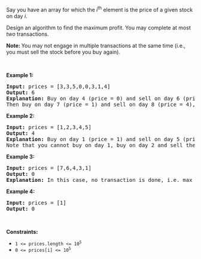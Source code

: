<div><p>Say you have an array for which the <em>i</em><sup>th</sup> element is the price of a given stock on day <em>i</em>.</p>

<p>Design an algorithm to find the maximum profit. You may complete at most <em>two</em> transactions.</p>

<p><strong>Note:&nbsp;</strong>You may not engage in multiple transactions at the same time (i.e., you must sell the stock before you buy again).</p>

<p>&nbsp;</p>
<p><strong>Example 1:</strong></p>

<pre><strong>Input:</strong> prices = [3,3,5,0,0,3,1,4]
<strong>Output:</strong> 6
<strong>Explanation:</strong> Buy on day 4 (price = 0) and sell on day 6 (price = 3), profit = 3-0 = 3.
Then buy on day 7 (price = 1) and sell on day 8 (price = 4), profit = 4-1 = 3.</pre>

<p><strong>Example 2:</strong></p>

<pre><strong>Input:</strong> prices = [1,2,3,4,5]
<strong>Output:</strong> 4
<strong>Explanation:</strong> Buy on day 1 (price = 1) and sell on day 5 (price = 5), profit = 5-1 = 4.
Note that you cannot buy on day 1, buy on day 2 and sell them later, as you are engaging multiple transactions at the same time. You must sell before buying again.
</pre>

<p><strong>Example 3:</strong></p>

<pre><strong>Input:</strong> prices = [7,6,4,3,1]
<strong>Output:</strong> 0
<strong>Explanation:</strong> In this case, no transaction is done, i.e. max profit = 0.
</pre>

<p><strong>Example 4:</strong></p>

<pre><strong>Input:</strong> prices = [1]
<strong>Output:</strong> 0
</pre>

<p>&nbsp;</p>
<p><strong>Constraints:</strong></p>

<ul>
	<li><code>1 &lt;=&nbsp;prices.length &lt;= 10<sup>5</sup></code></li>
	<li><code>0 &lt;=&nbsp;prices[i] &lt;=&nbsp;10<sup>5</sup></code></li>
</ul>
</div>